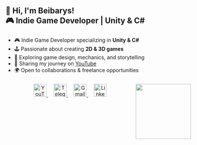 <h2 align="left">👋 Hi, I'm Beibarys!<br>🎮 Indie Game Developer | Unity & C# </h2>

###

- 🎮 Indie Game Developer specializing in **Unity & C#**
- 🕹️ Passionate about creating **2D & 3D games**  
- 🚀 Exploring game design, mechanics, and storytelling  
- 🎥 Sharing my journey on [YouTube](https://www.youtube.com/@ToriUUTomi/featured)  
- 🌍 Open to collaborations & freelance opportunities 

###

<img align="right" height="150" src="https://i.imgur.com/4LxkABY.gif?format=gif" />


###



<div align="center">
  <a href="https://www.youtube.com/@ToriUUTomi/featured" target="_blank">
    <img src="https://img.shields.io/static/v1?message=Youtube&logo=youtube&label=&color=FF0000&logoColor=white&labelColor=&style=for-the-badge" height="35" alt="YouTube" />
  </a> &nbsp;&nbsp;&nbsp;
  <a href="https://t.me/ToriUUTomi" target="_blank">
    <img src="https://img.shields.io/static/v1?message=Telegram&logo=telegram&label=&color=26A5E4&logoColor=white&labelColor=&style=for-the-badge" height="35" alt="Telegram" />
  </a> &nbsp;&nbsp;&nbsp;
  <a href="mailto:torihatakamori@gmail.com">
    <img src="https://img.shields.io/static/v1?message=Gmail&logo=gmail&label=&color=D14836&logoColor=white&labelColor=&style=for-the-badge" height="35" alt="Gmail" />
  </a> &nbsp;&nbsp;&nbsp;
  <a href="https://www.linkedin.com/in/beibarys-nygyzbayev-14645532b/" target="_blank">
    <img src="https://img.shields.io/static/v1?message=LinkedIn&logo=linkedin&label=&color=0077B5&logoColor=white&labelColor=&style=for-the-badge" height="35" alt="LinkedIn" />
  </a>
</div>



###

